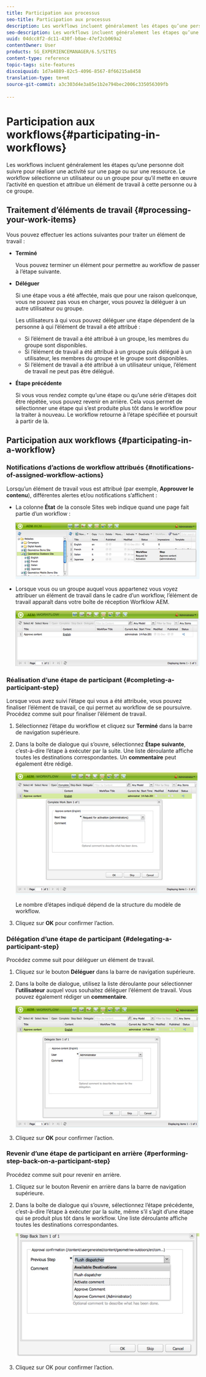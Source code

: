 ```yaml
---
title: Participation aux processus
seo-title: Participation aux processus
description: Les workflows incluent généralement les étapes qu’une personne doit suivre pour réaliser une activité sur une page ou sur une ressource. Le workflow sélectionne un utilisateur ou un groupe pour qu’il mette en œuvre l’activité en question et attribue un élément de travail à cette personne ou à ce groupe.
seo-description: Les workflows incluent généralement les étapes qu’une personne doit suivre pour réaliser une activité sur une page ou sur une ressource. Le workflow sélectionne un utilisateur ou un groupe pour qu’il mette en œuvre l’activité en question et attribue un élément de travail à cette personne ou à ce groupe.
uuid: 04dcc8f2-dc11-430f-b0ae-47ef2cb069a2
contentOwner: User
products: SG_EXPERIENCEMANAGER/6.5/SITES
content-type: reference
topic-tags: site-features
discoiquuid: 1d7a4889-82c5-4096-8567-8f66215a8458
translation-type: tm+mt
source-git-commit: a3c303d4e3a85e1b2e794bec2006c335056309fb

---
```



# Participation aux workflows{#participating-in-workflows}

Les workflows incluent généralement les étapes qu’une personne doit suivre pour réaliser une activité sur une page ou sur une ressource. Le workflow sélectionne un utilisateur ou un groupe pour qu’il mette en œuvre l’activité en question et attribue un élément de travail à cette personne ou à ce groupe.

## Traitement d’éléments de travail {#processing-your-work-items}

Vous pouvez effectuer les actions suivantes pour traiter un élément de travail :

* **Terminé**

   Vous pouvez terminer un élément pour permettre au workflow de passer à l’étape suivante.

* **Déléguer**

   Si une étape vous a été affectée, mais que pour une raison quelconque, vous ne pouvez pas vous en charger, vous pouvez la déléguer à un autre utilisateur ou groupe.

   Les utilisateurs à qui vous pouvez déléguer une étape dépendent de la personne à qui l’élément de travail a été attribué :

   * Si l’élément de travail a été attribué à un groupe, les membres du groupe sont disponibles.
   * Si l’élément de travail a été attribué à un groupe puis délégué à un utilisateur, les membres du groupe et le groupe sont disponibles.
   * Si l’élément de travail a été attribué à un utilisateur unique, l’élément de travail ne peut pas être délégué.

* **Étape précédente**

   Si vous vous rendez compte qu’une étape ou qu’une série d’étapes doit être répétée, vous pouvez revenir en arrière. Cela vous permet de sélectionner une étape qui s’est produite plus tôt dans le workflow pour la traiter à nouveau. Le workflow retourne à l’étape spécifiée et poursuit à partir de là.

## Participation aux workflows {#participating-in-a-workflow}

### Notifications d’actions de workflow attribués {#notifications-of-assigned-workflow-actions}

Lorsqu’un élément de travail vous est attribué (par exemple, **Approuver le contenu**), différentes alertes et/ou notifications s’affichent :

* La colonne **État** de la console Sites web indique quand une page fait partie d’un workflow :

   ![workflow status-1](assets/workflowstatus-1.png)

* Lorsque vous ou un groupe auquel vous appartenez vous voyez attribuer un élément de travail dans le cadre d’un workflow, l’élément de travail apparaît dans votre boîte de réception Worfklow AEM.

   ![workflow inbox](assets/workflowinbox.png)

### Réalisation d’une étape de participant {#completing-a-participant-step}

Lorsque vous avez suivi l’étape qui vous a été attribuée, vous pouvez finaliser l’élément de travail, ce qui permet au workflow de se poursuivre. Procédez comme suit pour finaliser l’élément de travail.

1. Sélectionnez l’étape du workflow et cliquez sur **Terminé** dans la barre de navigation supérieure.
1. Dans la boîte de dialogue qui s’ouvre, sélectionnez **Étape suivante**, c’est-à-dire l’étape à exécuter par la suite. Une liste déroulante affiche toutes les destinations correspondantes. Un **commentaire** peut également être rédigé.

   ![workflow complete](assets/workflowcomplete.png)

   Le nombre d’étapes indiqué dépend de la structure du modèle de workflow.

1. Cliquez sur **OK** pour confirmer l’action.

### Délégation d’une étape de participant {#delegating-a-participant-step}

Procédez comme suit pour déléguer un élément de travail.

1. Cliquez sur le bouton **Déléguer** dans la barre de navigation supérieure.
1. Dans la boîte de dialogue, utilisez la liste déroulante pour sélectionner **l’utilisateur** auquel vous souhaitez déléguer l’élément de travail. Vous pouvez également rédiger un **commentaire**.

   ![workflow delegate](assets/workflowdelegate.png)

1. Cliquez sur **OK** pour confirmer l’action.

### Revenir d’une étape de participant en arrière {#performing-step-back-on-a-participant-step}

Procédez comme suit pour revenir en arrière.

1. Cliquez sur le bouton Revenir en arrière dans la barre de navigation supérieure.
1. Dans la boîte de dialogue qui s’ouvre, sélectionnez l’étape précédente, c’est-à-dire l’étape à exécuter par la suite, même s’il s’agit d’une étape qui se produit plus tôt dans le workflow. Une liste déroulante affiche toutes les destinations correspondantes.

   ![screen_shot_2018-08-10at155325](assets/screen_shot_2018-08-10at155325.jpg)

1. Cliquez sur OK pour confirmer l’action.

